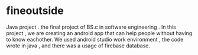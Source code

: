 # fineoutside
Java project .  the final project of BS.c in software engineering . 
In this project , we are creating an android app that can help people without having to know eachother.
We used android studio work environment , the code wrote in java , and there was a usage of firebase database.
